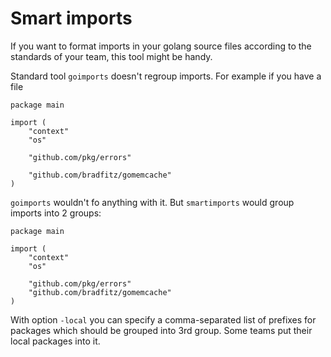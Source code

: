 # Smart imports

If you want to format imports in your golang source files according to the standards of your team, this tool might be handy.

Standard tool `goimports` doesn't regroup imports. For example if you have a file
```
package main

import (
    "context"
    "os"

    "github.com/pkg/errors"

    "github.com/bradfitz/gomemcache"
)
```
`goimports` wouldn't fo anything with it. But `smartimports` would group imports into 2 groups:

```
package main

import (
    "context"
    "os"

    "github.com/pkg/errors"
    "github.com/bradfitz/gomemcache"
)
```

With option `-local` you can specify a comma-separated list of prefixes for packages which should be grouped into 3rd group. Some teams put their local packages into it.
